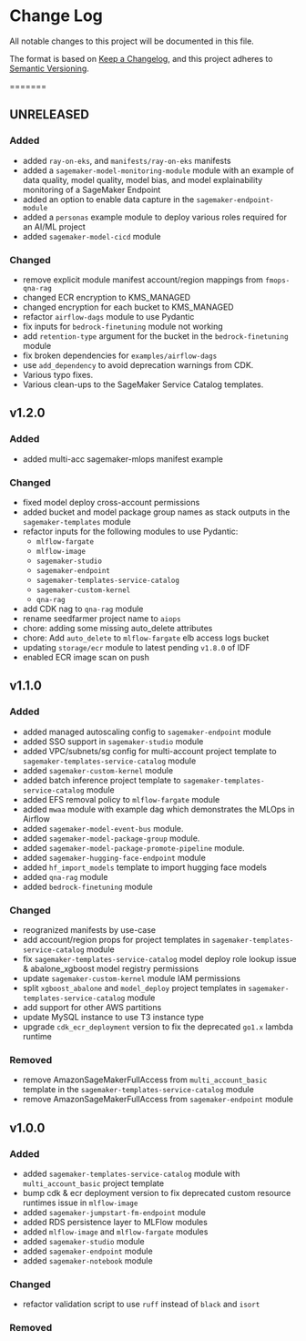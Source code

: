 # Change Log

All notable changes to this project will be documented in this file.

The format is based on [Keep a Changelog](https://keepachangelog.com/en/1.0.0/),
and this project adheres to [Semantic Versioning](https://semver.org/spec/v2.0.0.html).

=======

## UNRELEASED

### **Added**

- added `ray-on-eks`, and `manifests/ray-on-eks` manifests
- added a `sagemaker-model-monitoring-module` module with an example of data quality, model quality, model bias, and model explainability monitoring of a SageMaker Endpoint
- added an option to enable data capture in the `sagemaker-endpoint-module`
- added a `personas` example module to deploy various roles required for an AI/ML project
- added `sagemaker-model-cicd` module

### **Changed**

- remove explicit module manifest account/region mappings from `fmops-qna-rag`
- changed ECR encryption to KMS_MANAGED
- changed encryption for each bucket to KMS_MANAGED
- refactor `airflow-dags` module to use Pydantic
- fix inputs for `bedrock-finetuning` module not working
- add `retention-type` argument for the bucket in the `bedrock-finetuning` module
- fix broken dependencies for `examples/airflow-dags`
- use `add_dependency` to avoid deprecation warnings from CDK.
- Various typo fixes.
- Various clean-ups to the SageMaker Service Catalog templates.

## v1.2.0

### **Added**

- added multi-acc sagemaker-mlops manifest example

### **Changed**

- fixed model deploy cross-account permissions
- added bucket and model package group names as stack outputs in the `sagemaker-templates` module
- refactor inputs for the following modules to use Pydantic:
  - `mlflow-fargate`
  - `mlflow-image`
  - `sagemaker-studio`
  - `sagemaker-endpoint`
  - `sagemaker-templates-service-catalog`
  - `sagemaker-custom-kernel`
  - `qna-rag`
- add CDK nag to `qna-rag` module
- rename seedfarmer project name to `aiops`
- chore: adding some missing auto_delete attributes
- chore: Add `auto_delete` to `mlflow-fargate` elb access logs bucket
- updating `storage/ecr` module to latest pending `v1.8.0` of IDF
- enabled ECR image scan on push

## v1.1.0

### **Added**

- added managed autoscaling config to `sagemaker-endpoint` module
- added SSO support in `sagemaker-studio` module
- added VPC/subnets/sg config for multi-account project template to `sagemaker-templates-service-catalog` module
- added `sagemaker-custom-kernel` module
- added batch inference project template to `sagemaker-templates-service-catalog` module
- added EFS removal policy to `mlflow-fargate` module
- added `mwaa` module with example dag which demonstrates the MLOps in Airflow
- added `sagemaker-model-event-bus` module.
- added `sagemaker-model-package-group` module.
- added `sagemaker-model-package-promote-pipeline` module.
- added `sagemaker-hugging-face-endpoint` module
- added `hf_import_models` template to import hugging face models
- added `qna-rag` module
- added `bedrock-finetuning` module

### **Changed**

- reogranized manifests by use-case
- add account/region props for project templates in `sagemaker-templates-service-catalog` module
- fix `sagemaker-templates-service-catalog` model deploy role lookup issue & abalone_xgboost model registry permissions
- update `sagemaker-custom-kernel` module IAM permissions
- split `xgboost_abalone` and `model_deploy` project templates in `sagemaker-templates-service-catalog` module
- add support for other AWS partitions
- update MySQL instance to use T3 instance type
- upgrade `cdk_ecr_deployment` version to fix the deprecated `go1.x` lambda runtime

### **Removed**

- remove AmazonSageMakerFullAccess from `multi_account_basic` template in the `sagemaker-templates-service-catalog` module
- remove AmazonSageMakerFullAccess from `sagemaker-endpoint` module

## v1.0.0

### **Added**

- added `sagemaker-templates-service-catalog` module with `multi_account_basic` project template
- bump cdk & ecr deployment version to fix deprecated custom resource runtimes issue in `mlflow-image`
- added `sagemaker-jumpstart-fm-endpoint` module
- added RDS persistence layer to MLFlow modules
- added `mlflow-image` and `mlflow-fargate` modules
- added `sagemaker-studio` module
- added `sagemaker-endpoint` module
- added `sagemaker-notebook` module

### **Changed**

- refactor validation script to use `ruff` instead of `black` and `isort`

### **Removed**
